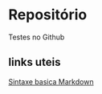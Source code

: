 # Repositório
Testes no Github

## links uteis
[Sintaxe basica Markdown](https://www.markdownguide.org/getting-started/)
